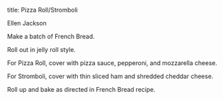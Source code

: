 title: Pizza Roll/Stromboli

Ellen Jackson

Make a batch of French Bread.

Roll out in jelly roll style.

For Pizza Roll, cover with pizza sauce, pepperoni, and mozzarella cheese.

For Stromboli, cover with thin sliced ham and shredded cheddar cheese.

Roll up and bake as directed in French Bread recipe.
